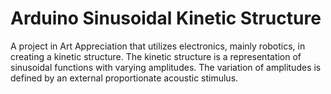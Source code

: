 # Arduino Sinusoidal Kinetic Structure
A project in Art Appreciation that utilizes electronics, mainly robotics, in creating a kinetic structure. The kinetic structure is a representation of sinusoidal functions with varying amplitudes. The variation of amplitudes is defined by an external proportionate acoustic stimulus.
